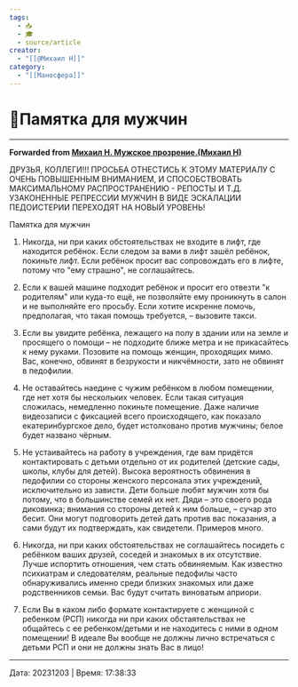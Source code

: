 ```yaml
---
tags:
  - 📥
  - 🎓
  - source/article
creator:
  - "[[@Михаил Н]]"
category:
  - "[[Маносфера]]"
---
```


# 📜Памятка для мужчин



***

**Forwarded from [Михаил Н. Мужское прозрение.(Михаил Н)](https://t.me/mikhailNPZ/19)**

ДРУЗЬЯ, КОЛЛЕГИ!!! ПРОСЬБА ОТНЕСТИСЬ К ЭТОМУ МАТЕРИАЛУ С ОЧЕНЬ ПОВЫШЕННЫМ ВНИМАНИЕМ, И СПОСОБСТВОВАТЬ МАКСИМАЛЬНОМУ РАСПРОСТРАНЕНИЮ - РЕПОСТЫ И Т.Д.
УЗАКОНЕННЫЕ РЕПРЕССИИ МУЖЧИН В ВИДЕ ЭСКАЛАЦИИ ПЕДОИСТЕРИИ ПЕРЕХОДЯТ НА НОВЫЙ УРОВЕНЬ!

Памятка для мужчин

1. Никогда, ни при каких обстоятельствах не входите в лифт, где находится ребёнок. Если следом за вами в лифт зашёл ребёнок, покиньте лифт. Если ребёнок просит вас сопровождать его в лифте, потому что "ему страшно", не соглашайтесь.

2. Если к вашей машине подходит ребёнок и просит его отвезти "к родителям" или куда-то ещё, не позволяйте ему проникнуть в салон и не выполняйте его просьбу. Если хотите искренне помочь, предполагая, что такая помощь требуется, – вызовите такси.

3. Если вы увидите ребёнка, лежащего на полу в здании или на земле и просящего о помощи – не подходите ближе метра и не прикасайтесь к нему руками. Позовите на помощь женщин, проходящих мимо. Вас, конечно, обвинят в безрукости и никчёмности, зато не обвинят в педофилии.

4. Не оставайтесь наедине с чужим ребёнком в любом помещении, где нет хотя бы нескольких человек. Если такая ситуация сложилась, немедленно покиньте помещение. Даже наличие видеозаписи с фиксацией всего происходящего, как показало екатеринбургское дело, будет истолковано против мужчины; белое будет названо чёрным.

5. Не устаивайтесь на работу в учреждения, где вам придётся контактировать с детьми отдельно от их родителей (детские сады, школы, клубы для детей). Высока вероятность обвинения в педофилии со стороны женского персонала этих учреждений, исключительно из зависти. Дети больше любят мужчин хотя бы потому, что в большинстве семей их нет. Дяди – это своего рода диковинка; внимания со стороны детей к ним больше, – сучар это бесит. Они могут подговорить детей дать против вас показания, а сами будут их подтверждать, как свидетели. Примеров много.

6. Никогда, ни при каких обстоятельствах не соглашайтесь посидеть с ребёнком ваших друзей, соседей и знакомых в их отсутствие. Лучше испортить отношения, чем стать обвиняемым. Как известно психиатрам и следователям, реальные педофилы часто обнаруживались именно среди близких знакомых или даже родственников семьи. Вас будут считать виноватым априори.

7. Если Вы в каком либо формате контактируете с женщиной с ребенком (РСП) никогда ни при каких обстаятельствах не общайтесь с ее ребенком/детьми и не находитесь с ними в одном помещении! В идеале Вы вообще не должны лично встречаться с детьми РСП и они не должны знать Вас в лицо!

---

Дата: 20231203 | Время: 17:38:33
